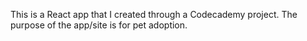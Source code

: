 This is a React app that I created through a Codecademy project.
The purpose of the app/site is for pet adoption.